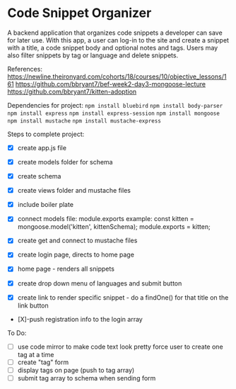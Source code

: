 # Code Snippet Organizer
A backend application that organizes code snippets a developer can save for later use. With this app, a user can log-in to the site and create a snippet with a title, a code snippet body and optional notes and tags. Users may also filter snippets by tag or language and delete snippets.

References:
https://newline.theironyard.com/cohorts/18/courses/10/objective_lessons/161
https://github.com/bbryant7/bef-week2-day3-mongoose-lecture
https://github.com/bbryant7/kitten-adoption

Dependencies for project:
`npm install bluebird`
`npm install body-parser`
`npm install express`
`npm install express-session`
`npm install mongoose`
`npm install mustache`
`npm install mustache-express`

Steps to complete project:
- [X] create app.js file
- [X] create models folder for schema
- [X] create schema
- [X] create views folder and mustache files
- [X] include boiler plate
- [X] connect models file: module.exports
example:
const kitten = mongoose.model('kitten', kittenSchema);
module.exports = kitten;

- [X] create get and connect to mustache files
- [X] create login page, directs to home page
- [X] home page - renders all snippets
- [X] create drop down menu of languages and submit button
- [X] create link to render specific snippet - do a findOne() for that title on the link button
- [X]-push registration info to the login array

To Do:
- [ ] use code mirror to make code text look pretty
force user to create one tag at a time
- [ ] create "tag" form
- [ ] display tags on page (push to tag array)
- [ ] submit tag array to schema when sending form
